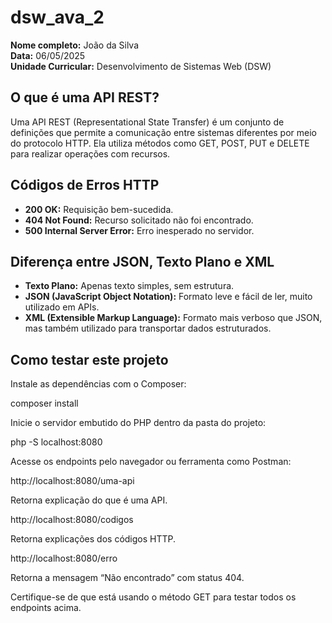 # dsw_ava_2

**Nome completo:** João da Silva  
**Data:** 06/05/2025  
**Unidade Curricular:** Desenvolvimento de Sistemas Web (DSW)

## O que é uma API REST?

Uma API REST (Representational State Transfer) é um conjunto de definições que permite a comunicação entre sistemas diferentes por meio do protocolo HTTP. Ela utiliza métodos como GET, POST, PUT e DELETE para realizar operações com recursos.

## Códigos de Erros HTTP

- **200 OK:** Requisição bem-sucedida.
- **404 Not Found:** Recurso solicitado não foi encontrado.
- **500 Internal Server Error:** Erro inesperado no servidor.

## Diferença entre JSON, Texto Plano e XML

- **Texto Plano:** Apenas texto simples, sem estrutura.
- **JSON (JavaScript Object Notation):** Formato leve e fácil de ler, muito utilizado em APIs.
- **XML (Extensible Markup Language):** Formato mais verboso que JSON, mas também utilizado para transportar dados estruturados.

## Como testar este projeto


Instale as dependências com o Composer:

composer install

Inicie o servidor embutido do PHP dentro da pasta do projeto:

php -S localhost:8080

Acesse os endpoints pelo navegador ou ferramenta como Postman:

http://localhost:8080/uma-api

Retorna explicação do que é uma API.

http://localhost:8080/codigos

Retorna explicações dos códigos HTTP.

http://localhost:8080/erro

Retorna a mensagem “Não encontrado” com status 404.

Certifique-se de que está usando o método GET para testar todos os endpoints acima.
